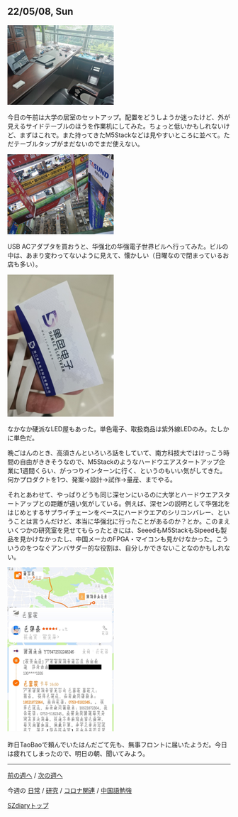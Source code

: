 ## 22/05/08, Sun

<img src="https://github.com/akita11/SZdiary/blob/main/diary/photo/2022-05-08_09.49.11.jpg" width="240px">

今日の午前は大学の居室のセットアップ。配置をどうしようか迷ったけど、外が見えるサイドテーブルのほうを作業机にしてみた。ちょっと低いかもしれないけど、まずはこれで。また持ってきたM5Stackなどは見やすいところに並べて。ただテーブルタップがまだないのでまだ使えない。

<img src="https://github.com/akita11/SZdiary/blob/main/diary/photo/2022-05-08_15.22.09.jpg" width="240px">

USB ACアダプタを買おうと、华强北の华强電子世界ビルへ行ってみた。ビルの中は、あまり変わってないように見えて、懐かしい（日曜なので閉まっているお店も多い）。

<img src="https://github.com/akita11/SZdiary/blob/main/diary/photo/2022-05-08_15.14.37.jpg" width="240px">

なかなか硬派なLED屋もあった。単色電子、取扱商品は紫外線LEDのみ。たしかに単色だ。

晩ごはんのとき、高須さんといろいろ話をしていて、南方科技大ではけっこう時間の自由がききそうなので、M5Stackのようなハードウエアスタートアップ企業に1週間くらい、がっつりインターンに行く、というのもいい気がしてきた。何かプロダクトを1つ、発案→設計→試作→量産、までやる。

それとあわせて、やっぱりどうも同じ深センにいるのに大学とハードウエアスタートアップとの距離が遠い気がしている。例えば、深センの説明として华强北をはじめとするサプライチェーンをベースにハードウエアのシリコンバレー、ということは言うんだけど、本当に华强北に行ったことがあるのか？とか。このまえいくつかの研究室を見せてもらったときには、SeeedもM5StackもSipeedも製品を見かけなかったし、中国メーカのFPGA・マイコンも見かけなかった。こういうのをつなぐアンバサダー的な役割は、自分しかできないことなのかもしれない。

<img src="https://github.com/akita11/SZdiary/blob/main/diary/photo/2022-05-08_21.56.08.jpg" width="240px">

昨日TaoBaoで頼んでいたはんだごて先も、無事フロントに届いたようだ。今日は疲れてしまったので、明日の朝、聞いてみよう。


***

[前の週へ](2205-1.md) /
[次の週へ](2205-3.md)

今週の
[日常](../diary/2205-2.md) /
[研究](../research/2205-2.md) /
[コロナ関連](../covid19/2205-2.md) / 
[中国語勉強](../chinese/2205-2.md)

[SZdiaryトップ](../../README.md)
